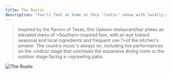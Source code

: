 ```yaml
---
title: The Rustic 
description: "You'll feel at home in this 'rustic' venue with locally-sourced American eats, Texas brewskies & an outdoor patio for you live music yearnings."
---
```

>Inspired by the flavors of Texas, this Uptown restaurant/bar plates an elevated menu of >Southern-inspired fare, with an eye toward seasonal and local ingredients and frequent use ?>of the kitchen's smoker. The country music's always on, including live performances on the >indoor stage that overlooks the expansive dining room or the outdoor stage facing a >sprawling patio.

![The Rustic](https://static.urbandaddy.com/uploads/assets/image/slideshows/standard/2caa30d7b47c1dec318ac6ea364fd4b6.jpg)
